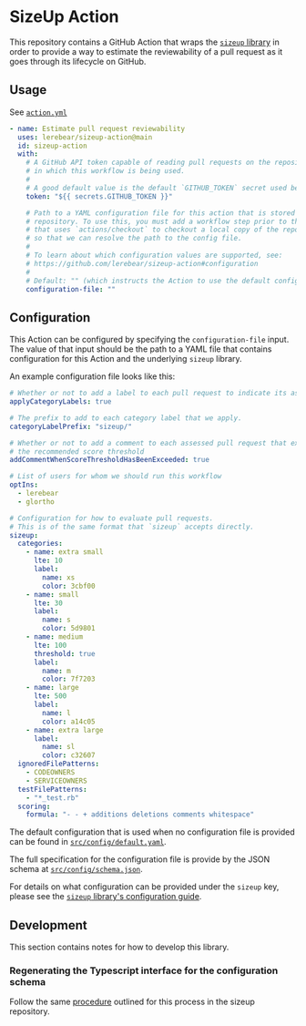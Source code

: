 # SizeUp Action

This repository contains a GitHub Action that wraps the [`sizeup` library](https://github.com/lerebear/sizeup) in order to provide a way to estimate the reviewability of a pull request as it goes through its lifecycle on GitHub.

## Usage

See [`action.yml`](./action.yml)

```yaml
- name: Estimate pull request reviewability
  uses: lerebear/sizeup-action@main
  id: sizeup-action
  with:
    # A GitHub API token capable of reading pull requests on the repository
    # in which this workflow is being used.
    #
    # A good default value is the default `GITHUB_TOKEN` secret used below.
    token: "${{ secrets.GITHUB_TOKEN }}"

    # Path to a YAML configuration file for this action that is stored in this
    # repository. To use this, you must add a workflow step prior to this one
    # that uses `actions/checkout` to checkout a local copy of the repository
    # so that we can resolve the path to the config file.
    #
    # To learn about which configuration values are supported, see:
    # https://github.com/lerebear/sizeup-action#configuration
    #
    # Default: "" (which instructs the Action to use the default configuration)
    configuration-file: ""
```

## Configuration

This Action can be configured by specifying the `configuration-file` input. The value of that input should be the path to a YAML file that contains configuration for this Action and the underlying `sizeup` library.

An example configuration file looks like this:

```yaml
# Whether or not to add a label to each pull request to indicate its assessed category
applyCategoryLabels: true

# The prefix to add to each category label that we apply.
categoryLabelPrefix: "sizeup/"

# Whether or not to add a comment to each assessed pull request that exceeds
# the recommended score threshold
addCommentWhenScoreThresholdHasBeenExceeded: true

# List of users for whom we should run this workflow
optIns:
  - lerebear
  - glortho

# Configuration for how to evaluate pull requests.
# This is of the same format that `sizeup` accepts directly.
sizeup:
  categories:
    - name: extra small
      lte: 10
      label:
        name: xs
        color: 3cbf00
    - name: small
      lte: 30
      label:
        name: s
        color: 5d9801
    - name: medium
      lte: 100
      threshold: true
      label:
        name: m
        color: 7f7203
    - name: large
      lte: 500
      label:
        name: l
        color: a14c05
    - name: extra large
      label:
        name: sl
        color: c32607
  ignoredFilePatterns:
    - CODEOWNERS
    - SERVICEOWNERS
  testFilePatterns:
    - "*_test.rb"
  scoring:
    formula: "- - + additions deletions comments whitespace"
```

The default configuration that is used when no configuration file is provided can be found in [`src/config/default.yaml`](./src/config/default.yaml).

The full specification for the configuration file is provide by the JSON schema at [`src/config/schema.json`](./src/config/schema/json).

For details on what configuration can be provided under the `sizeup` key, please see the [`sizeup` library's configuration guide](https://github.com/lerebear/sizeup#configuration).

## Development

This section contains notes for how to develop this library.

### Regenerating the Typescript interface for the configuration schema

Follow the same [procedure](https://github.com/lerebear/sizeup#regenerating-the-typescript-interface-for-the-configuration-schema) outlined for this process in the sizeup repository.
